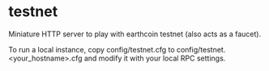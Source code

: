 testnet
=======

Miniature HTTP server to play with earthcoin testnet (also acts as a faucet).

To run a local instance, copy config/testnet.cfg to config/testnet.<your_hostname>.cfg
and modify it with your local RPC settings.

